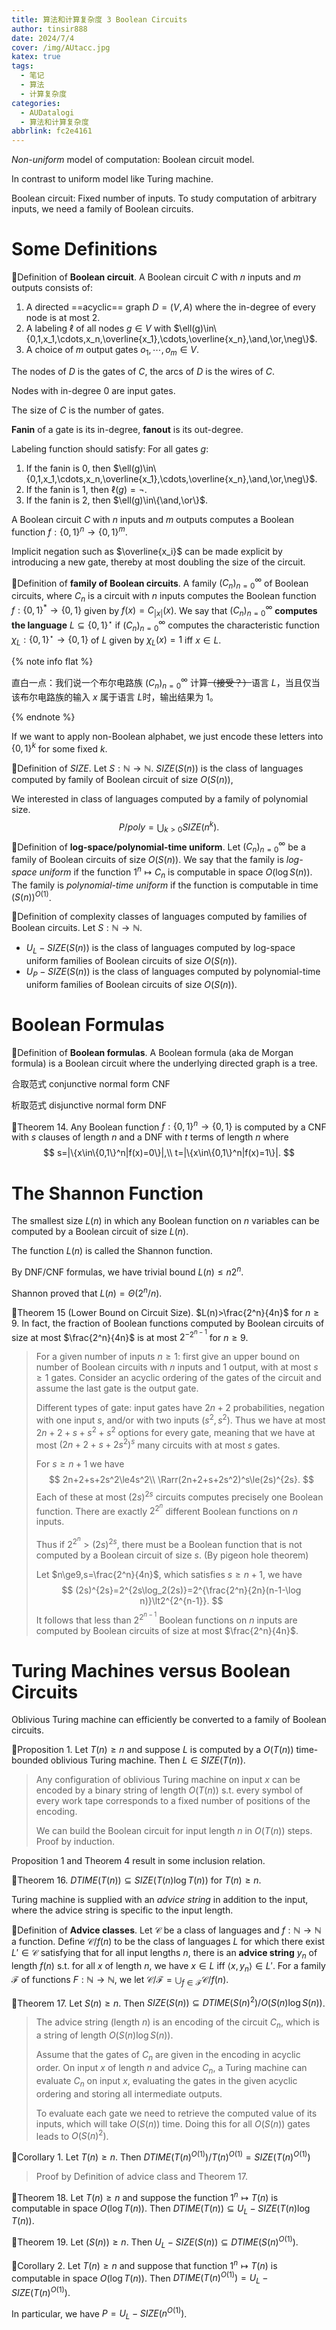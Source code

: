 ```yaml
---
title: 算法和计算复杂度 3 Boolean Circuits
author: tinsir888
date: 2024/7/4
cover: /img/AUtacc.jpg
katex: true
tags:
  - 笔记
  - 算法
  - 计算复杂度
categories:
  - AUDatalogi
  - 算法和计算复杂度
abbrlink: fc2e4161
---
```


*Non-uniform* model of computation: Boolean circuit model.

In contrast to uniform model like Turing machine.

Boolean circuit: Fixed number of inputs. To study computation of arbitrary inputs, we need a family of Boolean circuits.

# Some Definitions

:book:Definition of **Boolean circuit**. A Boolean circuit $C$ with $n$ inputs and $m$ outputs consists of:

1. A directed ==acyclic== graph $D=(V,A)$ where the in-degree of every node is at most $2$.
2. A labeling $\ell$ of all nodes $g\in V$ with $\ell(g)\in\{0,1,x_1,\cdots,x_n,\overline{x_1},\cdots,\overline{x_n},\and,\or,\neg\}$.
3. A choice of $m$ output gates $o_1,\cdots, o_m\in V$.

The nodes of $D$ is the gates of $C$, the arcs of $D$ is the wires of $C$.

Nodes with in-degree $0$ are input gates.

The size of $C$ is the number of gates.

**Fanin** of a gate is its in-degree, **fanout** is its out-degree.

Labeling function should satisfy: For all gates $g$:

1. If the fanin is $0$, then $\ell(g)\in\{0,1,x_1,\cdots,x_n,\overline{x_1},\cdots,\overline{x_n},\and,\or,\neg\}$.
2. If the fanin is $1$, then $\ell(g)=\neg$.
3. If the fanin is $2$, then $\ell(g)\in\{\and,\or\}$.



A Boolean circuit $C$ with $n$ inputs and $m$ outputs computes  a Boolean function $f:\{0,1\}^n\to\{0,1\}^m$.

Implicit negation such as $\overline{x_i}$ can be made explicit by introducing a new gate, thereby at most doubling the size of the circuit.

:book:Definition of **family of Boolean circuits**. A family $(C_n)_{n=0}^\infty$ of Boolean circuits, where $C_n$ is a circuit with $n$ inputs computes the Boolean function $f:\{0,1\}^*\to\{0,1\}$ given by $f(x)=C_{|x|}(x)$. We say that $(C_n)_{n=0}^\infty$ **computes the language** $L\subseteq\{0,1\}^\star$ if  $(C_n)_{n=0}^\infty$ computes the characteristic function $\chi_L:\{0,1\}^\star\to\{0,1\}$ of $L$ given by  $\chi_L(x)=1$ iff $x\in L$.

{% note info flat %}

直白一点：我们说一个布尔电路族 $(C_n)_{n=0}^\infty$ 计算~~（接受？）~~语言 $L$，当且仅当该布尔电路族的输入 $x$ 属于语言 $L$时，输出结果为 $1$。

{% endnote %}

If we want to apply non-Boolean alphabet, we just encode these letters into $\{0,1\}^k$ for some fixed $k$.

:book:Definition of $SIZE$. Let $S:\mathbb N\to\mathbb N$. $SIZE(S(n))$ is the class of languages computed by family of Boolean circuit of size $O(S(n))$,

We interested in class of languages computed by a family of polynomial size.
$$
P/poly=\bigcup_{k>0}SIZE(n^k).
$$
:book:Definition of **log-space/polynomial-time uniform**. Let $(C_n)_{n=0}^\infty$ be a family of Boolean circuits of size $O(S(n))$. We say that the family is *log-space uniform* if the function $1^n\mapsto C_n$ is computable in space $O(\log S(n))$. The family is *polynomial-time uniform* if the function is computable in time $(S(n))^{O(1)}$.

:book:Definition of complexity classes of languages computed by families of Boolean circuits. Let $S:\mathbb N\to\mathbb N$.

- $U_L-SIZE(S(n))$ is the class of languages computed by log-space uniform families of Boolean circuits of size $O(S(n))$.
- $U_P-SIZE(S(n))$ is the class of languages computed by polynomial-time uniform families of Boolean circuits of size $O(S(n))$.

# Boolean Formulas

:book:Definition of **Boolean formulas**. A Boolean formula (aka de Morgan formula) is a Boolean circuit where the underlying directed graph is a tree.

合取范式 conjunctive normal form CNF

析取范式 disjunctive normal form DNF

:dart:Theorem 14. Any Boolean function $f:\{0,1\}^n\to\{0,1\}$ is computed by a CNF with $s$ clauses of length $n$ and a DNF with $t$ terms of length $n$ where
$$
s=|\{x\in\{0,1\}^n|f(x)=0\}|,\\
t=|\{x\in\{0,1\}^n|f(x)=1\}|.
$$

# The Shannon Function

The smallest size $L(n)$ in which any Boolean function on $n$ variables can be computed by a Boolean circuit of size $L(n)$.

The function $L(n)$ is called the Shannon function.

By DNF/CNF formulas, we have trivial bound $L(n)\le n2^n$.

Shannon proved that $L(n)=\Theta(2^n/n)$.

:dart:Theorem 15 (Lower Bound on Circuit Size). $L(n)>\frac{2^n}{4n}$ for $n\ge9$. In fact, the fraction of Boolean functions computed by Boolean circuits of size at most $\frac{2^n}{4n}$ is at most $2^{-2^{n-1}}$ for $n\ge9$.

> For a given number of inputs $n\ge1$: first give an upper bound on number of Boolean circuits with $n$ inputs and $1$ output, with at most $s\ge1$ gates. Consider an acyclic ordering of the gates of the circuit and assume the last gate is the output gate.
>
> Different types of gate: input gates have $2n+2$ probabilities, negation with one input $s$, and/or with two inputs $(s^2,s^2)$. Thus we have at most $2n+2+s+s^2+s^2$ options for every gate, meaning that we have at most $(2n+2+s+2s^2)^s$ many circuits with at most $s$ gates.
>
> For $s\ge n+1$ we have
> $$
> 2n+2+s+2s^2\le4s^2\\
> \Rarr(2n+2+s+2s^2)^s\le(2s)^{2s}.
> $$
> Each of these at most $(2s)^{2s}$ circuits computes precisely one Boolean function. There are exactly $2^{2^n}$ different Boolean functions on $n$ inputs.
>
> Thus if $2^{2^n}\gt(2s)^{2s}$, there must be a Boolean function that is not computed by a Boolean circuit of size $s$. (By pigeon hole theorem)
>
> Let $n\ge9,s=\frac{2^n}{4n}$, which satisfies $s\ge n+1$, we have
> $$
> (2s)^{2s}=2^{2s\log_2(2s)}=2^{\frac{2^n}{2n}(n-1-\log n)}\lt2^{2^{n-1}}.
> $$
> It follows that less than $2^{2^{n-1}}$ Boolean functions on $n$ inputs are computed by Boolean circuits of size at most $\frac{2^n}{4n}$.

# Turing Machines versus Boolean Circuits

Oblivious Turing machine can efficiently be converted to a family of Boolean circuits.

:thinking:Proposition 1. Let $T(n)\ge n$ and suppose $L$ is computed by a $O(T(n))$ time-bounded oblivious Turing machine. Then $L\in SIZE(T(n))$.

> Any configuration of oblivious Turing machine on input $x$ can be encoded by a binary string of length $O(T(n))$ s.t. every symbol of every work tape corresponds to a fixed number of positions of the encoding.
>
> We can build the Boolean circuit for input length $n$ in $O(T(n))$ steps. Proof by induction.

Proposition 1 and Theorem 4 result in some inclusion relation.

:dart:Theorem 16. $DTIME(T(n))\subseteq SIZE(T(n)\log T(n))$ for $T(n)\ge n$.

Turing machine is supplied with an *advice string* in addition to the input, where the advice string is specific to the input length.

:book:Definition of **Advice classes**. Let $\mathcal C$ be a class of languages and $f:\mathbb N\to\mathbb N$ a function. Define $\mathcal C/f(n)$ to be the class of languages $L$ for which there exist $L'\in\mathcal C$ satisfying that for all input lengths $n$, there is an **advice string** $y_n$ of length $f(n)$ s.t. for all $x$ of length $n$, we have $x\in L$ iff $\langle x,y_n\rangle\in L'$. For a family $\mathcal F$ of functions $F:\mathbb N\to\mathbb N$, we let $\mathcal C/\mathcal F=\bigcup_{f\in\mathcal F}\mathcal C/f(n)$.

:dart:Theorem 17. Let $S(n)\ge n$. Then $SIZE(S(n))\subseteq DTIME(S(n)^2)/O(S(n)\log S(n))$.

> The advice string (length $n$) is an encoding of the circuit $C_n$, which is a string of length $O(S(n)\log S(n))$.
>
> Assume that the gates of $C_n$ are given in the encoding in acyclic order. On input $x$ of length $n$ and advice $C_n$, a Turing machine can evaluate $C_n$ on input $x$, evaluating the gates in the given acyclic ordering and storing all intermediate outputs.
>
> To evaluate each gate we need to retrieve the computed value of its inputs, which will take $O(S(n))$ time. Doing this for all $O(S(n))$ gates leads to $O(S(n)^2)$.

:dart:Corollary 1. Let $T(n)\ge n$. Then $DTIME(T(n)^{O(1)})/T(n)^{O(1)}=SIZE(T(n)^{O(1)})$

> Proof by Definition of advice class and Theorem 17.

:dart:Theorem 18. Let $T(n)\ge n$ and suppose the function $1^n\mapsto T(n)$ is computable in space $O(\log T(n))$. Then $DTIME(T(n))\subseteq U_L-SIZE(T(n)\log T(n))$.

:dart:Theorem 19. Let $(S(n))\ge n$. Then $U_L-SIZE(S(n))\subseteq DTIME(S(n)^{O(1)})$.

:dart:Corollary 2. Let $T(n)\ge n$ and suppose that function $1^n\mapsto T(n)$ is computable in space $O(\log T(n))$. Then $DTIME(T(n)^{O(1)})=U_L-SIZE(T(n)^{O(1)})$.

In particular, we have $P=U_L-SIZE(n^{O(1)})$.